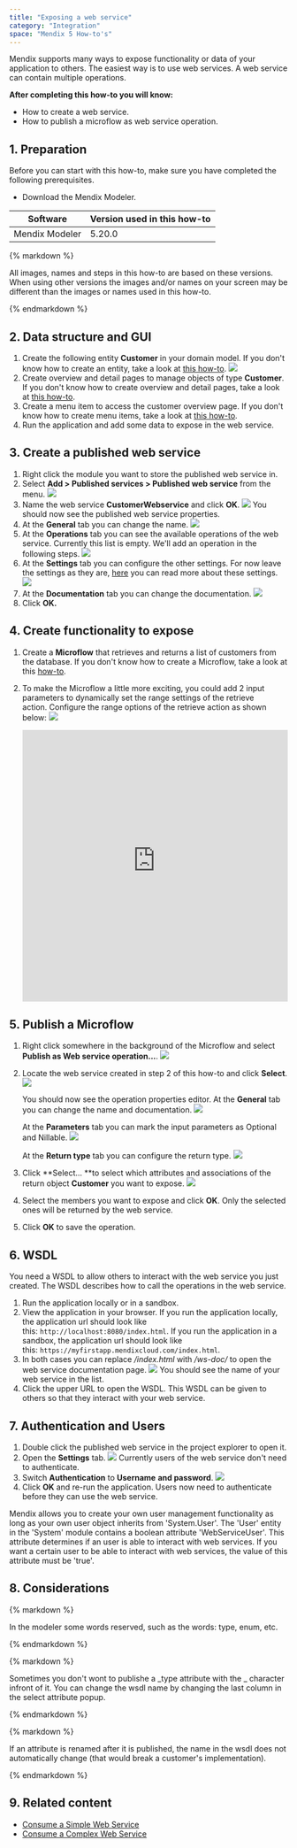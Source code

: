 ```yaml
---
title: "Exposing a web service"
category: "Integration"
space: "Mendix 5 How-to's"
---
```


Mendix supports many ways to expose functionality or data of your application to others. The easiest way is to use web services. A web service can contain multiple operations.

**After completing this how-to you will know:**

*   How to create a web service.
*   How to publish a microflow as web service operation.

## 1\. Preparation

Before you can start with this how-to, make sure you have completed the following prerequisites.

*   Download the Mendix Modeler.

<table><thead><tr><th class="confluenceTh">Software</th><th class="confluenceTh">Version used in this how-to</th></tr></thead><tbody><tr><td class="confluenceTd">Mendix Modeler</td><td class="confluenceTd">5.20.0</td></tr></tbody></table><div class="alert alert-warning">{% markdown %}

All images, names and steps in this how-to are based on these versions. When using other versions the images and/or names on your screen may be different than the images or names used in this how-to.

{% endmarkdown %}</div>

## 2\. Data structure and GUI

1.  Create the following entity **Customer** in your domain model. If you don't know how to create an entity, take a look at [this how-to](creating-a-basic-data-layer).
    ![](attachments/7831572/8945665.png)
2.  Create overview and detail pages to manage objects of type **Customer**. If you don't know how to create overview and detail pages, take a look at [this how-to](creating-your-first-two-overview-and-detail-pages).
3.  Create a menu item to access the customer overview page. If you don't know how to create menu items, take a look at [this how-to](setting-up-the-navigation-structure).
4.  Run the application and add some data to expose in the web service.

## 3\. Create a published web service

1.  Right click the module you want to store the published web service in.
2.  Select **Add > Published services > Published web service** from the menu.
    ![](attachments/2949205/16285918.png)
3.  Name the web service **CustomerWebservice** and click **OK**.
    ![](attachments/2949205/8946404.png)
    You should now see the published web service properties.
4.  At the **General** tab you can change the name.
    ![](attachments/2949205/16285919.png)
5.  At the **Operations** tab you can see the available operations of the web service. Currently this list is empty. We'll add an operation in the following steps.
    ![](attachments/2949205/16285920.png)
6.  At the **Settings** tab you can configure the other settings. For now leave the settings as they are, [here](/refguide5/published-web-services) you can read more about these settings.
    ![](attachments/2949205/16285921.png)
7.  At the **Documentation** tab you can change the documentation.
    ![](attachments/2949205/16285923.png)
8.  Click **OK.**

## 4\. Create functionality to expose

1.  Create a **Microflow** that retrieves and returns a list of customers from the database. If you don't know how to create a Microflow, take a look at this [how-to](create-your-first-microflow-hello-world).
2.  To make the Microflow a little more exciting, you could add 2 input parameters to dynamically set the range settings of the retrieve action. Configure the range options of the retrieve action as shown below:
    ![](attachments/2949205/16285924.png)

    <iframe width="100%" height="491px" frameborder="0" src="https://modelshare.mendix.com/models/083d4d13-b438-4980-b0ba-90d9a3f59f40/getcustomers?embed=true" allowfullscreen=""></iframe>

## 5\. Publish a Microflow

1.  Right click somewhere in the background of the Microflow and select **Publish as Web service operation...**.
    ![](attachments/2949205/16285925.png)

2.  Locate the web service created in step 2 of this how-to and click **Select**.
    ![](attachments/2949205/8946409.png)

    You should now see the operation properties editor. At the **General** tab you can change the name and documentation.
    ![](attachments/2949205/16285928.png)

    At the **Parameters** tab you can mark the input parameters as Optional and Nillable.
    ![](attachments/2949205/16285926.png)

    At the **Return type** tab you can configure the return type.
    ![](attachments/2949205/16285927.png)

3.  Click **Select... **to select which attributes and associations of the return object **Customer** you want to expose.
    ![](attachments/2949205/16285929.png)

4.  Select the members you want to expose and click **OK**. Only the selected ones will be returned by the web service.
5.  Click **OK** to save the operation.

## 6\. WSDL

You need a WSDL to allow others to interact with the web service you just created. The WSDL describes how to call the operations in the web service.

1.  Run the application locally or in a sandbox.
2.  View the application in your browser.
    If you run the application locally, the application url should look like this: `http://localhost:8080/index.html`.
    If you run the application in a sandbox, the application url should look like this: `https://myfirstapp.mendixcloud.com/index.html`.
3.  In both cases you can replace _/index.html_ with _/ws-doc/_ to open the web service documentation page.
    ![](attachments/2949205/16285930.png)
    You should see the name of your web service in the list.
4.  Click the upper URL to open the WSDL. This WSDL can be given to others so that they interact with your web service.

## 7\. Authentication and Users

1.  Double click the published web service in the project explorer to open it.
2.  Open the **Settings** tab.
    ![](attachments/2949205/16285931.png)
    Currently users of the web service don't need to authenticate.
3.  Switch **Authentication** to **Username** **and password**.
    ![](attachments/2949205/16285932.png) 
4. Click **OK** and re-run the application. Users now need to authenticate before they can use the web service.

Mendix allows you to create your own user management functionality as long as your own user object inherits from 'System.User'. The 'User' entity in the 'System' module contains a boolean attribute 'WebServiceUser'. This attribute determines if an user is able to interact with web services. If you want a certain user to be able to interact with web services, the value of this attribute must be 'true'.

## 8\. Considerations

<div class="alert alert-info">{% markdown %}

In the modeler some words reserved, such as the words: type, enum, etc.

{% endmarkdown %}</div><div class="alert alert-info">{% markdown %}

Sometimes you don't wont to publishe a _type attribute with the _ character infront of it. You can change the wsdl name by changing the last column in the select attribute popup.

{% endmarkdown %}</div><div class="alert alert-warning">{% markdown %}

If an attribute is renamed after it is published, the name in the wsdl does not automatically change (that would break a customer's implementation).

{% endmarkdown %}</div>

## 9\. Related content

*   [Consume a Simple Web Service](consuming-a-simple-web-service)
*   [Consume a Complex Web Service](consuming-a-complex-web-service)
